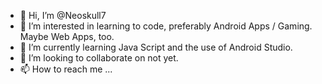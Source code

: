- 👋 Hi, I’m @Neoskull7
- 👀 I’m interested in learning to code, preferably Android Apps / Gaming. Maybe Web Apps, too.
- 🌱 I’m currently learning Java Script and the use of Android Studio.
- 💞️ I’m looking to collaborate on not yet.
- 📫 How to reach me ...

<!---
Neoskull7/Neoskull7 is a ✨ special ✨ repository because its `README.md` (this file) appears on your GitHub profile.
You can click the Preview link to take a look at your changes.
--->
